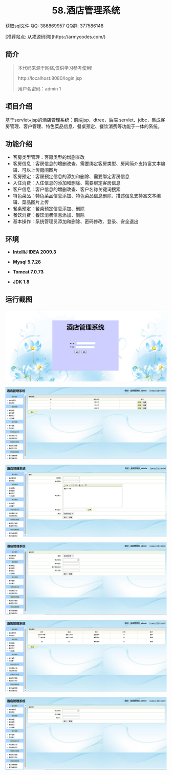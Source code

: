 <p><h1 align="center">58.酒店管理系统</h1></p>

<p> 获取sql文件 QQ: 386869957 QQ群: 377586148 </p>
<p> [推荐站点: 从戎源码网](https://armycodes.com/) </p>

## 简介

> 本代码来源于网络,仅供学习参考使用!
> 
> http://localhost:8080/login.jsp
> 
> 用户名密码：admin 1
>

## 项目介绍
基于servlet+jsp的酒店管理系统：前端jsp、dtree，后端 servlet、jdbc，集成客房管理、客户管理、特色菜品信息、餐桌预定、餐饮消费等功能于一体的系统。

## 功能介绍

- 客房类型管理：客房类型的增删查改
- 客房信息：客房信息的增删改查、需要绑定客房类型、房间简介支持富文本编辑、可以上传房间图片
- 客房预定：客房预定信息的添加和删除、需要绑定客房信息
- 入住消费：入住信息的添加和删除、需要绑定客房信息
- 客户信息：客户信息的增删改查、客户名称关键词搜索
- 特色菜品：特色菜品信息添加、特色菜品信息删除、描述信息支持富文本编辑、菜品图片上传
- 餐桌预定：餐桌预定信息添加、删除
- 餐饮消费：餐饮消费信息添加、删除
- 基本操作：系统管理员添加和删除、密码修改、登录、安全退出

## 环境

- <b>IntelliJ IDEA 2009.3</b>

- <b>Mysql 5.7.26</b>

- <b>Tomcat 7.0.73</b>

- <b>JDK 1.8</b>

## 运行截图
![](screenshot/1.png)

![](screenshot/2.png)

![](screenshot/3.png)

![](screenshot/4.png)

![](screenshot/5.png)

![](screenshot/6.png)
